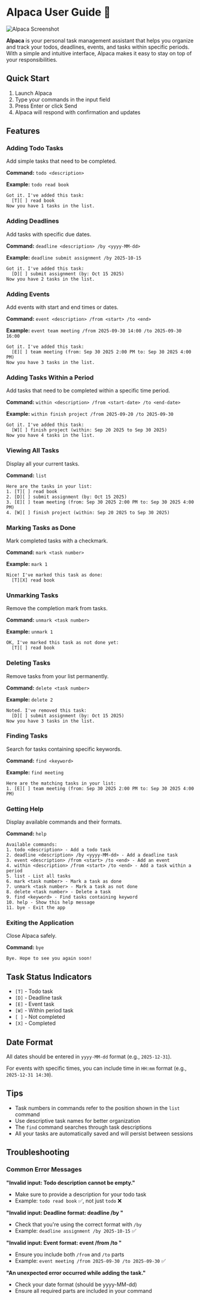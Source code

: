 # Alpaca User Guide 🦙

![Alpaca Screenshot](Ui.png)
<!-- Add your actual screenshot here -->

**Alpaca** is your personal task management assistant that helps you organize and track your todos, deadlines, events, and tasks within specific periods. With a simple and intuitive interface, Alpaca makes it easy to stay on top of your responsibilities.

## Quick Start

1. Launch Alpaca
2. Type your commands in the input field
3. Press Enter or click Send
4. Alpaca will respond with confirmation and updates

## Features

### Adding Todo Tasks

Add simple tasks that need to be completed.

**Command:** `todo <description>`

**Example:** `todo read book`

```
Got it. I've added this task:
  [T][ ] read book
Now you have 1 tasks in the list.
```

### Adding Deadlines

Add tasks with specific due dates.

**Command:** `deadline <description> /by <yyyy-MM-dd>`

**Example:** `deadline submit assignment /by 2025-10-15`

```
Got it. I've added this task:
  [D][ ] submit assignment (by: Oct 15 2025)
Now you have 2 tasks in the list.
```

### Adding Events

Add events with start and end times or dates.

**Command:** `event <description> /from <start> /to <end>`

**Example:** `event team meeting /from 2025-09-30 14:00 /to 2025-09-30 16:00`

```
Got it. I've added this task:
  [E][ ] team meeting (from: Sep 30 2025 2:00 PM to: Sep 30 2025 4:00 PM)
Now you have 3 tasks in the list.
```

### Adding Tasks Within a Period

Add tasks that need to be completed within a specific time period.

**Command:** `within <description> /from <start-date> /to <end-date>`

**Example:** `within finish project /from 2025-09-20 /to 2025-09-30`

```
Got it. I've added this task:
  [W][ ] finish project (within: Sep 20 2025 to Sep 30 2025)
Now you have 4 tasks in the list.
```

### Viewing All Tasks

Display all your current tasks.

**Command:** `list`

```
Here are the tasks in your list:
1. [T][ ] read book
2. [D][ ] submit assignment (by: Oct 15 2025)
3. [E][ ] team meeting (from: Sep 30 2025 2:00 PM to: Sep 30 2025 4:00 PM)
4. [W][ ] finish project (within: Sep 20 2025 to Sep 30 2025)
```

### Marking Tasks as Done

Mark completed tasks with a checkmark.

**Command:** `mark <task number>`

**Example:** `mark 1`

```
Nice! I've marked this task as done:
  [T][X] read book
```

### Unmarking Tasks

Remove the completion mark from tasks.

**Command:** `unmark <task number>`

**Example:** `unmark 1`

```
OK, I've marked this task as not done yet:
  [T][ ] read book
```

### Deleting Tasks

Remove tasks from your list permanently.

**Command:** `delete <task number>`

**Example:** `delete 2`

```
Noted. I've removed this task:
  [D][ ] submit assignment (by: Oct 15 2025)
Now you have 3 tasks in the list.
```

### Finding Tasks

Search for tasks containing specific keywords.

**Command:** `find <keyword>`

**Example:** `find meeting`

```
Here are the matching tasks in your list:
1. [E][ ] team meeting (from: Sep 30 2025 2:00 PM to: Sep 30 2025 4:00 PM)
```

### Getting Help

Display available commands and their formats.

**Command:** `help`

```
Available commands:
1. todo <description> - Add a todo task
2. deadline <description> /by <yyyy-MM-dd> - Add a deadline task
3. event <description> /from <start> /to <end> - Add an event
4. within <description> /from <start> /to <end> - Add a task within a period
5. list - List all tasks
6. mark <task number> - Mark a task as done
7. unmark <task number> - Mark a task as not done
8. delete <task number> - Delete a task
9. find <keyword> - Find tasks containing keyword
10. help - Show this help message
11. bye - Exit the app
```

### Exiting the Application

Close Alpaca safely.

**Command:** `bye`

```
Bye. Hope to see you again soon!
```

## Task Status Indicators

- `[T]` - Todo task
- `[D]` - Deadline task
- `[E]` - Event task
- `[W]` - Within period task
- `[ ]` - Not completed
- `[X]` - Completed

## Date Format

All dates should be entered in `yyyy-MM-dd` format (e.g., `2025-12-31`).

For events with specific times, you can include time in `HH:mm` format (e.g., `2025-12-31 14:30`).

## Tips

- Task numbers in commands refer to the position shown in the `list` command
- Use descriptive task names for better organization
- The `find` command searches through task descriptions
- All your tasks are automatically saved and will persist between sessions

## Troubleshooting

### Common Error Messages

**"Invalid input: Todo description cannot be empty."**
- Make sure to provide a description for your todo task
- Example: `todo read book` ✅, not just `todo` ❌

**"Invalid input: Deadline format: deadline <description> /by <yyyy-MM-dd>"**
- Check that you're using the correct format with `/by`
- Example: `deadline assignment /by 2025-10-15` ✅

**"Invalid input: Event format: event <description> /from <start> /to <end>"**
- Ensure you include both `/from` and `/to` parts
- Example: `event meeting /from 2025-09-30 /to 2025-09-30` ✅

**"An unexpected error occurred while adding the task."**
- Check your date format (should be yyyy-MM-dd)
- Ensure all required parts are included in your command